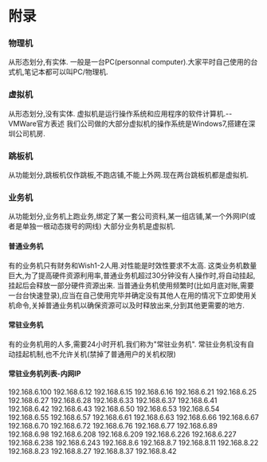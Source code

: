 # 附录

### 物理机
从形态划分,有实体.
一般是一台PC(personnal computer).大家平时自己使用的台式机,笔记本都可以叫PC/物理机.

### 虚拟机
从形态划分,没有实体.
虚拟机是运行操作系统和应用程序的软件计算机.--VMWare官方表述
我们公司做的大部分虚拟机的操作系统是Windows7,搭建在深圳公司机房.

### 跳板机
从功能划分,跳板机仅作跳板,不跑店铺,不能上外网.现在两台跳板机都是虚拟机.

### 业务机
从功能划分,业务机上跑业务,绑定了某一套公司资料,某一组店铺,某一个外网IP(或者是单独一根动态拨号的网线)
大部分业务机是虚拟机.

#### 普通业务机
有的业务机只有财务和Wish1-2人用.对性能是时效性要求不太高.
这类业务机数量巨大,为了提高硬件资源利用率,普通业务机超过30分钟没有人操作时,将自动挂起,挂起后会释放一部分硬件资源出来.
当普通业务机使用频繁时(比如月底对账,需要一台台快速登录),应当在自己使用完毕并确定没有其他人在用的情况下立即使用关机命令,关掉普通业务机以确保资源可以及时释放出来,分到其他更需要的地方.


#### 常驻业务机
有的业务机用的人多,需要24小时开机.我们称为"常驻业务机".
常驻业务机没有自动挂起机制,也不允许关机(禁掉了普通用户的关机权限)


#### 常驻业务机列表-内网IP
192.168.6.100
192.168.6.12
192.168.6.15
192.168.6.16
192.168.6.21
192.168.6.25
192.168.6.27
192.168.6.28
192.168.6.33
192.168.6.37
192.168.6.41
192.168.6.42
192.168.6.43
192.168.6.50
192.168.6.53
192.168.6.54
192.168.6.55
192.168.6.57
192.168.6.61
192.168.6.63
192.168.6.66
192.168.6.67
192.168.6.70
192.168.6.72
192.168.6.76
192.168.6.77
192.168.6.89
192.168.6.98
192.168.6.208
192.168.6.209
192.168.6.226
192.168.6.227
192.168.6.238
192.168.6.243
192.168.8.6
192.168.8.7
192.168.8.11
192.168.8.22
192.168.8.23
192.168.8.27
192.168.8.37
192.168.8.42

